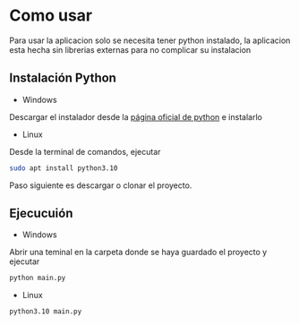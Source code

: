 # Como usar
Para usar la aplicacion solo se necesita tener python instalado, la aplicacion esta hecha sin librerias externas para no complicar su instalacion

## Instalación Python
- Windows

Descargar el instalador desde la [página oficial de python](https://www.python.org/downloads/) e instalarlo

- Linux

Desde la terminal de comandos, ejecutar
```bash
sudo apt install python3.10
```
Paso siguiente es descargar o clonar el proyecto.

## Ejecucuión
- Windows

Abrir una teminal en la carpeta donde se haya guardado el proyecto y ejecutar
```cmd
python main.py
```

- Linux
```bash
python3.10 main.py
```

